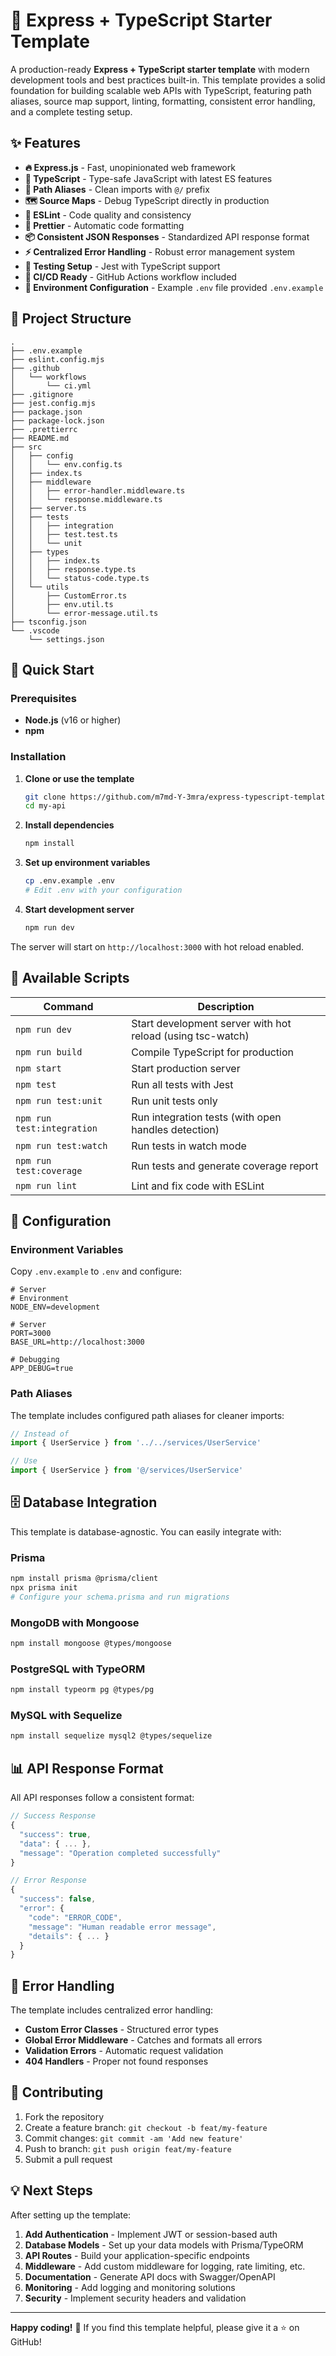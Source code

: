 # 🚀 Express + TypeScript Starter Template

A production-ready **Express + TypeScript starter template** with modern development tools and best practices built-in. This template provides a solid foundation for building scalable web APIs with TypeScript, featuring path aliases, source map support, linting, formatting, consistent error handling, and a complete testing setup.

## ✨ Features

- **🔥 Express.js** - Fast, unopinionated web framework
- **📘 TypeScript** - Type-safe JavaScript with latest ES features
- **🎯 Path Aliases** - Clean imports with `@/` prefix
- **🗺️ Source Maps** - Debug TypeScript directly in production
- **🧹 ESLint** - Code quality and consistency
- **💅 Prettier** - Automatic code formatting
- **📦 Consistent JSON Responses** - Standardized API response format
- **⚡ Centralized Error Handling** - Robust error management system
- **🧪 Testing Setup** - Jest with TypeScript support
- **🔄 CI/CD Ready** - GitHub Actions workflow included
- **📝 Environment Configuration** - Example `.env` file provided `.env.example`


## 📁 Project Structure

```
.
├── .env.example
├── eslint.config.mjs
├── .github
│   └── workflows
│       └── ci.yml
├── .gitignore
├── jest.config.mjs
├── package.json
├── package-lock.json
├── .prettierrc
├── README.md
├── src
│   ├── config
│   │   └── env.config.ts
│   ├── index.ts
│   ├── middleware
│   │   ├── error-handler.middleware.ts
│   │   └── response.middleware.ts
│   ├── server.ts
│   ├── tests
│   │   ├── integration
│   │   ├── test.test.ts
│   │   └── unit
│   ├── types
│   │   ├── index.ts
│   │   ├── response.type.ts
│   │   └── status-code.type.ts
│   └── utils
│       ├── CustomError.ts
│       ├── env.util.ts
│       └── error-message.util.ts
├── tsconfig.json
└── .vscode
    └── settings.json
```

## 🚀 Quick Start

### Prerequisites

- **Node.js** (v16 or higher)
- **npm**

### Installation

1. **Clone or use the template**
   ```bash
   git clone https://github.com/m7md-Y-3mra/express-typescript-template.git my-api
   cd my-api
   ```

2. **Install dependencies**
   ```bash
   npm install
   ```

3. **Set up environment variables**
   ```bash
   cp .env.example .env
   # Edit .env with your configuration
   ```

4. **Start development server**
   ```bash
   npm run dev
   ```

The server will start on `http://localhost:3000` with hot reload enabled.

## 📜 Available Scripts

| Command | Description |
|---------|-------------|
| `npm run dev` | Start development server with hot reload (using tsc-watch) |
| `npm run build` | Compile TypeScript for production |
| `npm start` | Start production server |
| `npm test` | Run all tests with Jest |
| `npm run test:unit` | Run unit tests only |
| `npm run test:integration` | Run integration tests (with open handles detection) |
| `npm run test:watch` | Run tests in watch mode |
| `npm run test:coverage` | Run tests and generate coverage report |
| `npm run lint` | Lint and fix code with ESLint |

## 🔧 Configuration

### Environment Variables

Copy `.env.example` to `.env` and configure:

```env
# Server
# Environment
NODE_ENV=development

# Server
PORT=3000
BASE_URL=http://localhost:3000

# Debugging
APP_DEBUG=true
```

### Path Aliases

The template includes configured path aliases for cleaner imports:

```typescript
// Instead of
import { UserService } from '../../services/UserService'

// Use
import { UserService } from '@/services/UserService'
```

## 🗄️ Database Integration

This template is database-agnostic. You can easily integrate with:

### Prisma
```bash
npm install prisma @prisma/client
npx prisma init
# Configure your schema.prisma and run migrations
```

### MongoDB with Mongoose
```bash
npm install mongoose @types/mongoose
```

### PostgreSQL with TypeORM
```bash
npm install typeorm pg @types/pg
```

### MySQL with Sequelize
```bash
npm install sequelize mysql2 @types/sequelize
```

## 📊 API Response Format

All API responses follow a consistent format:

```typescript
// Success Response
{
  "success": true,
  "data": { ... },
  "message": "Operation completed successfully"
}

// Error Response
{
  "success": false,
  "error": {
    "code": "ERROR_CODE",
    "message": "Human readable error message",
    "details": { ... }
  }
}
```

## 🔐 Error Handling

The template includes centralized error handling:

- **Custom Error Classes** - Structured error types
- **Global Error Middleware** - Catches and formats all errors
- **Validation Errors** - Automatic request validation
- **404 Handlers** - Proper not found responses

## 🤝 Contributing

1. Fork the repository
2. Create a feature branch: `git checkout -b feat/my-feature`
3. Commit changes: `git commit -am 'Add new feature'`
4. Push to branch: `git push origin feat/my-feature`
5. Submit a pull request

## 💡 Next Steps

After setting up the template:

1. **Add Authentication** - Implement JWT or session-based auth
2. **Database Models** - Set up your data models with Prisma/TypeORM
3. **API Routes** - Build your application-specific endpoints
4. **Middleware** - Add custom middleware for logging, rate limiting, etc.
5. **Documentation** - Generate API docs with Swagger/OpenAPI
6. **Monitoring** - Add logging and monitoring solutions
7. **Security** - Implement security headers and validation

---

**Happy coding!** 🎉 If you find this template helpful, please give it a ⭐ on GitHub!
